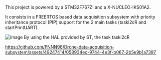 This project is powered by a STM32F767ZI and a X-NUCLEO-IKS01A2. 

It consists in a FREERTOS based data acquisition subsystem with priority inheritance protocol (PIP) support for the 2 main tasks (taskI2cR and startPrintUART).

![image](https://github.com/FNNN98/Drone-data-acquisition-subsystem/assets/49247414/7c839c79-2b2a-4f84-a5ca-d19d5309a7f6)
By using the HAL provided by ST, the task taski2cR 



https://github.com/FNNN98/Drone-data-acquisition-subsystem/assets/49247414/058934ec-9744-4e3f-b067-2b5e9b1a7397


